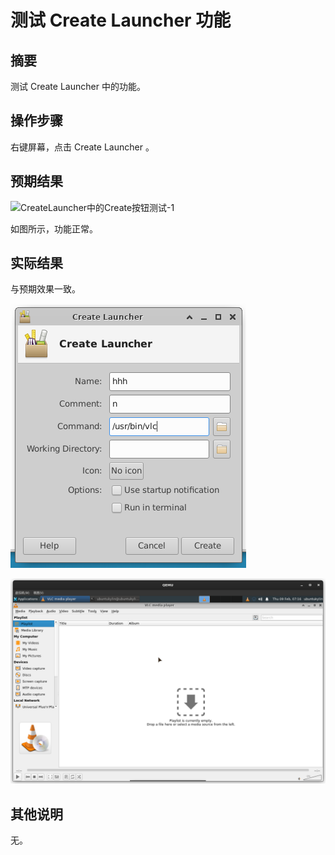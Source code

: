 # 测试 Create Launcher 功能

## 摘要

测试 Create Launcher 中的功能。

## 操作步骤

右键屏幕，点击 Create Launcher 。

## 预期结果

![CreateLauncher中的Create按钮测试-1](./img/CreateLauncher中的Create按钮测试-1.png)

如图所示，功能正常。

## 实际结果

与预期效果一致。

![CreateLauncher中的Create按钮测试-2](./img/CreateLauncher中的Create按钮测试-2.png)

![CreateLauncher中的Create按钮测试-3](./img/CreateLauncher中的Create按钮测试-3.png)


## 其他说明

无。
